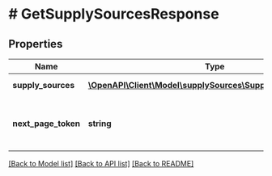 # # GetSupplySourcesResponse

## Properties

Name | Type | Description | Notes
------------ | ------------- | ------------- | -------------
**supply_sources** | [**\OpenAPI\Client\Model\supplySources\SupplySourceListInner[]**](SupplySourceListInner.md) | The list of &#x60;SupplySource&#x60;s. | [optional]
**next_page_token** | **string** | If present, use this pagination token to retrieve the next page of supply sources. | [optional]

[[Back to Model list]](../../README.md#models) [[Back to API list]](../../README.md#endpoints) [[Back to README]](../../README.md)
